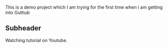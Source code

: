 This is a demo project which I am trying for the first time when i am getting into Guthub 

## Subheader

Watching tutorial on Youtube.
